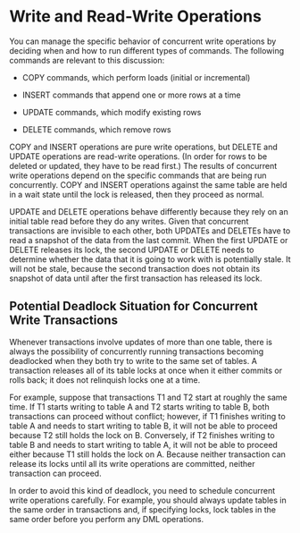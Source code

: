 # Write and Read\-Write Operations<a name="c_write_readwrite"></a>

You can manage the specific behavior of concurrent write operations by deciding when and how to run different types of commands\. The following commands are relevant to this discussion: 

+ COPY commands, which perform loads \(initial or incremental\)

+ INSERT commands that append one or more rows at a time

+ UPDATE commands, which modify existing rows

+ DELETE commands, which remove rows 

COPY and INSERT operations are pure write operations, but DELETE and UPDATE operations are read\-write operations\. \(In order for rows to be deleted or updated, they have to be read first\.\) The results of concurrent write operations depend on the specific commands that are being run concurrently\. COPY and INSERT operations against the same table are held in a wait state until the lock is released, then they proceed as normal\.

UPDATE and DELETE operations behave differently because they rely on an initial table read before they do any writes\. Given that concurrent transactions are invisible to each other, both UPDATEs and DELETEs have to read a snapshot of the data from the last commit\. When the first UPDATE or DELETE releases its lock, the second UPDATE or DELETE needs to determine whether the data that it is going to work with is potentially stale\. It will not be stale, because the second transaction does not obtain its snapshot of data until after the first transaction has released its lock\.

## Potential Deadlock Situation for Concurrent Write Transactions<a name="c_write_readwrite-potential-deadlock"></a>

Whenever transactions involve updates of more than one table, there is always the possibility of concurrently running transactions becoming deadlocked when they both try to write to the same set of tables\. A transaction releases all of its table locks at once when it either commits or rolls back; it does not relinquish locks one at a time\.

For example, suppose that transactions T1 and T2 start at roughly the same time\. If T1 starts writing to table A and T2 starts writing to table B, both transactions can proceed without conflict; however, if T1 finishes writing to table A and needs to start writing to table B, it will not be able to proceed because T2 still holds the lock on B\. Conversely, if T2 finishes writing to table B and needs to start writing to table A, it will not be able to proceed either because T1 still holds the lock on A\. Because neither transaction can release its locks until all its write operations are committed, neither transaction can proceed\.

In order to avoid this kind of deadlock, you need to schedule concurrent write operations carefully\. For example, you should always update tables in the same order in transactions and, if specifying locks, lock tables in the same order before you perform any DML operations\.
